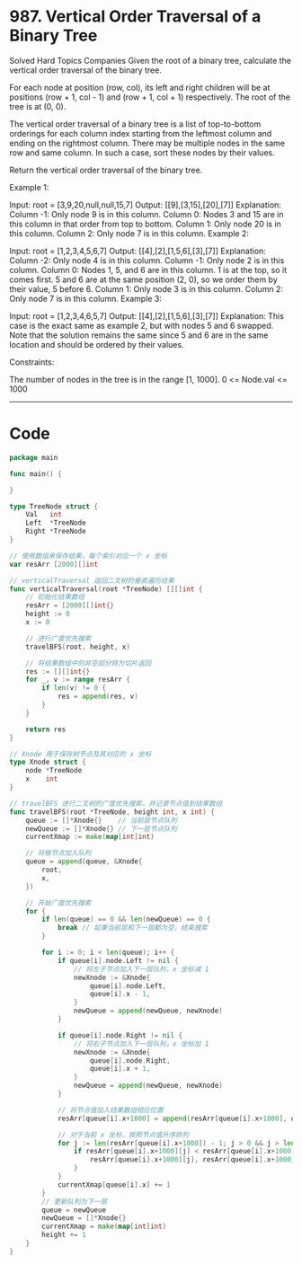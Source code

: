 # 987. Vertical Order Traversal of a Binary Tree
Solved
Hard
Topics
Companies
Given the root of a binary tree, calculate the vertical order traversal of the binary tree.

For each node at position (row, col), its left and right children will be at positions (row + 1, col - 1) and (row + 1, col + 1) respectively. The root of the tree is at (0, 0).

The vertical order traversal of a binary tree is a list of top-to-bottom orderings for each column index starting from the leftmost column and ending on the rightmost column. There may be multiple nodes in the same row and same column. In such a case, sort these nodes by their values.

Return the vertical order traversal of the binary tree.

Example 1:

Input: root = [3,9,20,null,null,15,7]
Output: [[9],[3,15],[20],[7]]
Explanation:
Column -1: Only node 9 is in this column.
Column 0: Nodes 3 and 15 are in this column in that order from top to bottom.
Column 1: Only node 20 is in this column.
Column 2: Only node 7 is in this column.
Example 2:

Input: root = [1,2,3,4,5,6,7]
Output: [[4],[2],[1,5,6],[3],[7]]
Explanation:
Column -2: Only node 4 is in this column.
Column -1: Only node 2 is in this column.
Column 0: Nodes 1, 5, and 6 are in this column.
          1 is at the top, so it comes first.
          5 and 6 are at the same position (2, 0), so we order them by their value, 5 before 6.
Column 1: Only node 3 is in this column.
Column 2: Only node 7 is in this column.
Example 3:

Input: root = [1,2,3,4,6,5,7]
Output: [[4],[2],[1,5,6],[3],[7]]
Explanation:
This case is the exact same as example 2, but with nodes 5 and 6 swapped.
Note that the solution remains the same since 5 and 6 are in the same location and should be ordered by their values.

Constraints:

The number of nodes in the tree is in the range [1, 1000].
0 <= Node.val <= 1000

---

# Code
```go
package main

func main() {

}

type TreeNode struct {
	Val   int
	Left  *TreeNode
	Right *TreeNode
}

// 使用数组来保存结果，每个索引对应一个 x 坐标
var resArr [2000][]int

// verticalTraversal 返回二叉树的垂直遍历结果
func verticalTraversal(root *TreeNode) [][]int {
	// 初始化结果数组
	resArr = [2000][]int{}
	height := 0
	x := 0

	// 进行广度优先搜索
	travelBFS(root, height, x)

	// 将结果数组中的非空部分转为切片返回
	res := [][]int{}
	for _, v := range resArr {
		if len(v) != 0 {
			res = append(res, v)
		}
	}

	return res
}

// Xnode 用于保存树节点及其对应的 x 坐标
type Xnode struct {
	node *TreeNode
	x    int
}

// travelBFS 进行二叉树的广度优先搜索，并记录节点值到结果数组
func travelBFS(root *TreeNode, height int, x int) {
	queue := []*Xnode{}    // 当前层节点队列
	newQueue := []*Xnode{} // 下一层节点队列
	currentXmap := make(map[int]int)

	// 将根节点加入队列
	queue = append(queue, &Xnode{
		root,
		x,
	})

	// 开始广度优先搜索
	for {
		if len(queue) == 0 && len(newQueue) == 0 {
			break // 如果当前层和下一层都为空，结束搜索
		}

		for i := 0; i < len(queue); i++ {
			if queue[i].node.Left != nil {
				// 将左子节点加入下一层队列，x 坐标减 1
				newXnode := &Xnode{
					queue[i].node.Left,
					queue[i].x - 1,
				}
				newQueue = append(newQueue, newXnode)
			}

			if queue[i].node.Right != nil {
				// 将右子节点加入下一层队列，x 坐标加 1
				newXnode := &Xnode{
					queue[i].node.Right,
					queue[i].x + 1,
				}
				newQueue = append(newQueue, newXnode)
			}

			// 将节点值加入结果数组相应位置
			resArr[queue[i].x+1000] = append(resArr[queue[i].x+1000], queue[i].node.Val)

			// 对于当前 x 坐标，按照节点值升序排列
			for j := len(resArr[queue[i].x+1000]) - 1; j > 0 && j > len(resArr[queue[i].x+1000])-1-currentXmap[queue[i].x]; j-- {
				if resArr[queue[i].x+1000][j] < resArr[queue[i].x+1000][j-1] {
					resArr[queue[i].x+1000][j], resArr[queue[i].x+1000][j-1] = resArr[queue[i].x+1000][j-1], resArr[queue[i].x+1000][j]
				}
			}
			currentXmap[queue[i].x] += 1
		}
		// 更新队列为下一层
		queue = newQueue
		newQueue = []*Xnode{}
		currentXmap = make(map[int]int)
		height += 1
	}
}
```